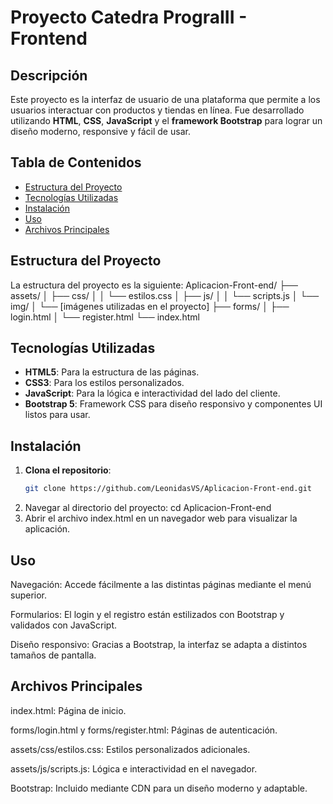 # Proyecto Catedra PrograIII - Frontend

## Descripción

Este proyecto es la interfaz de usuario de una plataforma que permite a los usuarios interactuar con productos y tiendas en línea. Fue desarrollado utilizando **HTML**, **CSS**, **JavaScript** y el **framework Bootstrap** para lograr un diseño moderno, responsive y fácil de usar.

## Tabla de Contenidos

- [Estructura del Proyecto](#estructura-del-proyecto)
- [Tecnologías Utilizadas](#tecnologías-utilizadas)
- [Instalación](#instalación)
- [Uso](#uso)
- [Archivos Principales](#archivos-principales)

## Estructura del Proyecto

La estructura del proyecto es la siguiente:
Aplicacion-Front-end/ ├── assets/ │ ├── css/ │ │ └── estilos.css │ ├── js/ │ │ └── scripts.js │ └── img/ │ └── [imágenes utilizadas en el proyecto] ├── forms/ │ ├── login.html │ └── register.html └── index.html


## Tecnologías Utilizadas

- **HTML5**: Para la estructura de las páginas.
- **CSS3**: Para los estilos personalizados.
- **JavaScript**: Para la lógica e interactividad del lado del cliente.
- **Bootstrap 5**: Framework CSS para diseño responsivo y componentes UI listos para usar.

## Instalación

1. **Clona el repositorio**:
   ```bash
   git clone https://github.com/LeonidasVS/Aplicacion-Front-end.git
2. Navegar al directorio del proyecto:
   cd Aplicacion-Front-end
3. Abrir el archivo index.html en un navegador web para visualizar la aplicación.

## Uso
Navegación: Accede fácilmente a las distintas páginas mediante el menú superior.

Formularios: El login y el registro están estilizados con Bootstrap y validados con JavaScript.

Diseño responsivo: Gracias a Bootstrap, la interfaz se adapta a distintos tamaños de pantalla.

## Archivos Principales
index.html: Página de inicio.

forms/login.html y forms/register.html: Páginas de autenticación.

assets/css/estilos.css: Estilos personalizados adicionales.

assets/js/scripts.js: Lógica e interactividad en el navegador.

Bootstrap: Incluido mediante CDN para un diseño moderno y adaptable.
